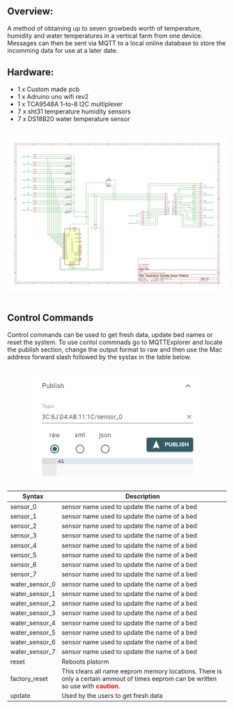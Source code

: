 
## Overview:
A method of obtaining up to seven growbeds worth of temperature, humidity and water temperatures in a vertical farm from one device. Messages can then be sent via MQTT to a local online database to store the incomming data for use at a later date.

## Hardware:
* 1 x Custom made pcb
* 1 x Adruino uno wifi rev2 
* 1 x TCA9548A 1-to-8 I2C multiplexer
* 7 x sht31 temperature humidity sensors
* 7 x DS18B20 water temperature sensor

<br>

<div align="center">
   <img src="https://github.com/jonathanw82/sensor-platform/blob/main/media/wiring.jpg" alt="wiring"/>
 </div>

<br>

## Control Commands

Control commands can be used to get fresh data, update bed names or reset the system. To use contol commnads go to MQTTExplorer and locate the publish section, change the output format to raw and then use the Mac address forward slash followed by the systax in the table below.

<br>

<div align="center">
   <img src="https://github.com/jonathanw82/sensor-platform/blob/main/media/mqttpublish.png" alt="mqtt explorer"/>
 </div>

<br>

| Syntax          | Description   
|-------------    |---------------
| sensor_0        |  sensor name used to update the name of a bed  |
| sensor_1        |  sensor name used to update the name of a bed  |
| sensor_2        |  sensor name used to update the name of a bed  |
| sensor_3        |  sensor name used to update the name of a bed  |
| sensor_4        |  sensor name used to update the name of a bed  |
| sensor_5        |  sensor name used to update the name of a bed  |
| sensor_6        |  sensor name used to update the name of a bed  |
| sensor_7        |  sensor name used to update the name of a bed  |
| water_sensor_0  |  sensor name used to update the name of a bed  |
| water_sensor_1  |  sensor name used to update the name of a bed  |
| water_sensor_2  |  sensor name used to update the name of a bed  |
| water_sensor_3  |  sensor name used to update the name of a bed  |
| water_sensor_4  |  sensor name used to update the name of a bed  |
| water_sensor_5  |  sensor name used to update the name of a bed  |
| water_sensor_6  |  sensor name used to update the name of a bed  |
| water_sensor_7  |  sensor name used to update the name of a bed  |
| reset           |  Reboots platorm  |
| factory_reset   |  This clears all name eeprom memory locations. There is only a certain ammout of times eeprom can be written so use with <span style=" color: red"><b>caution</b></span>.
| update          | Used by the users to get fresh data
